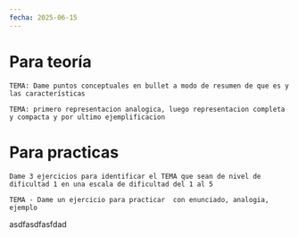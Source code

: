 ```yaml
---
fecha: 2025-06-15
---
```

# Para teoría
`TEMA: Dame puntos conceptuales en bullet a modo de resumen de que es y las características  `

`TEMA: primero representacion analogica, luego representacion completa y compacta y por ultimo ejemplificacion`

# Para practicas
`Dame 3 ejercicios para identificar el TEMA que sean de nivel de dificultad 1 en una escala de dificultad del 1 al 5`

`TEMA - Dame un ejercicio para practicar  con enunciado, analogia, ejemplo`

asdfasdfasfdad
